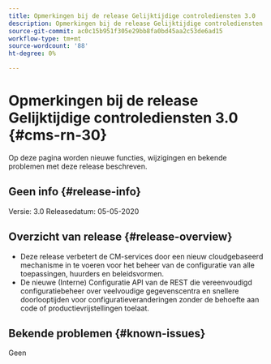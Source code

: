```yaml
---
title: Opmerkingen bij de release Gelijktijdige controlediensten 3.0
description: Opmerkingen bij de release Gelijktijdige controlediensten 3.0
source-git-commit: ac0c15b951f305e29bb8fa0bd45aa2c53de6ad15
workflow-type: tm+mt
source-wordcount: '88'
ht-degree: 0%

---
```



# Opmerkingen bij de release Gelijktijdige controlediensten 3.0 {#cms-rn-30}

Op deze pagina worden nieuwe functies, wijzigingen en bekende problemen met deze release beschreven.

## Geen info {#release-info}

Versie: 3.0 Releasedatum: 05-05-2020

## Overzicht van release {#release-overview}

* Deze release verbetert de CM-services door een nieuw cloudgebaseerd mechanisme in te voeren voor het beheer van de configuratie van alle toepassingen, huurders en beleidsvormen.
* De nieuwe (Interne) Configuratie API van de REST die vereenvoudigd configuratiebeheer over veelvoudige gegevenscentra en snellere doorlooptijden voor configuratieveranderingen zonder de behoefte aan code of productievrijstellingen toelaat.


## Bekende problemen {#known-issues}

Geen
